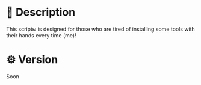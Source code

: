 # 📜 Description
This scriptы is designed for those who are tired of installing some tools with their hands every time (me)!


# ⚙️ Version
Soon